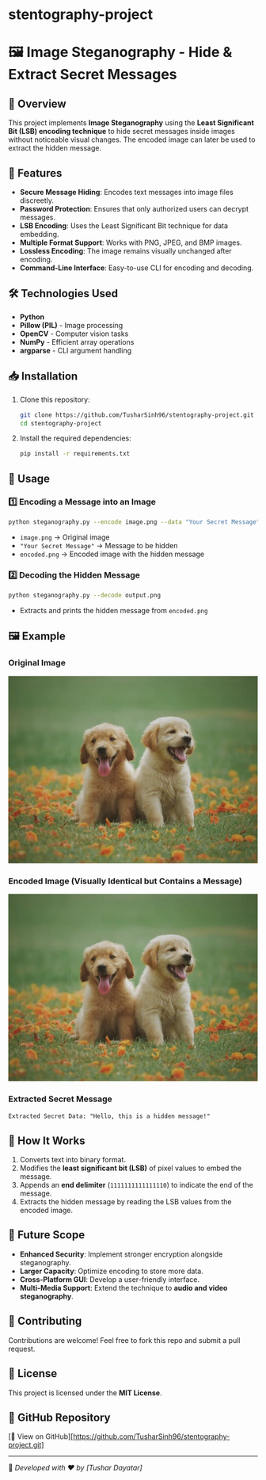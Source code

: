 # stentography-project
# 🖼️ Image Steganography - Hide & Extract Secret Messages

## 📌 Overview
This project implements **Image Steganography** using the **Least Significant Bit (LSB) encoding technique** to hide secret messages inside images without noticeable visual changes. The encoded image can later be used to extract the hidden message.

## 🚀 Features
- **Secure Message Hiding**: Encodes text messages into image files discreetly.
- **Password Protection**: Ensures that only authorized users can decrypt messages.
- **LSB Encoding**: Uses the Least Significant Bit technique for data embedding.
- **Multiple Format Support**: Works with PNG, JPEG, and BMP images.
- **Lossless Encoding**: The image remains visually unchanged after encoding.
- **Command-Line Interface**: Easy-to-use CLI for encoding and decoding.

## 🛠️ Technologies Used
- **Python**
- **Pillow (PIL)** - Image processing
- **OpenCV** - Computer vision tasks
- **NumPy** - Efficient array operations
- **argparse** - CLI argument handling

## 📥 Installation
1. Clone this repository:
   ```sh
   git clone https://github.com/TusharSinh96/stentography-project.git
   cd stentography-project
   ```
2. Install the required dependencies:
   ```sh
   pip install -r requirements.txt
   ```

## 📝 Usage
### **1️⃣ Encoding a Message into an Image**
```sh
python steganography.py --encode image.png --data "Your Secret Message" --output encoded.png
```
- `image.png` → Original image
- `"Your Secret Message"` → Message to be hidden
- `encoded.png` → Encoded image with the hidden message

### **2️⃣ Decoding the Hidden Message**
```sh
python steganography.py --decode output.png
```
- Extracts and prints the hidden message from `encoded.png`

## 🖼️ Example
### **Original Image**
![Original Image](image.png)

### **Encoded Image (Visually Identical but Contains a Message)**
![Encoded Image](encoded.png)

### **Extracted Secret Message**
```
Extracted Secret Data: "Hello, this is a hidden message!"
```

## 🔐 How It Works
1. Converts text into binary format.
2. Modifies the **least significant bit (LSB)** of pixel values to embed the message.
3. Appends an **end delimiter** (`1111111111111110`) to indicate the end of the message.
4. Extracts the hidden message by reading the LSB values from the encoded image.

## 📌 Future Scope
- **Enhanced Security**: Implement stronger encryption alongside steganography.
- **Larger Capacity**: Optimize encoding to store more data.
- **Cross-Platform GUI**: Develop a user-friendly interface.
- **Multi-Media Support**: Extend the technique to **audio and video steganography**.

## 🤝 Contributing
Contributions are welcome! Feel free to fork this repo and submit a pull request.

## 📜 License
This project is licensed under the **MIT License**.

## 🔗 GitHub Repository
[🔗 View on GitHub][https://github.com/TusharSinh96/stentography-project.git]

---
🚀 *Developed with ❤️ by [Tushar Dayatar]*
